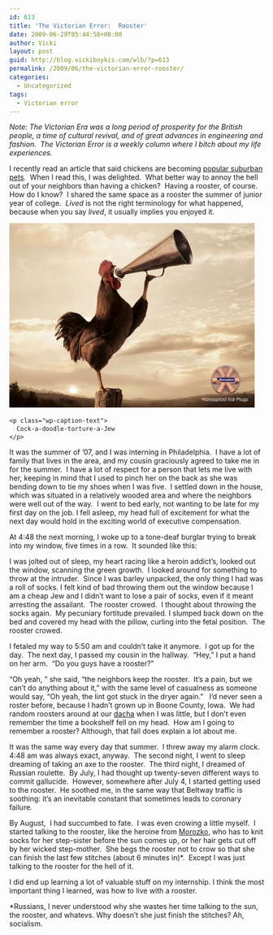 ```yaml
---
id: 613
title: 'The Victorian Error:  Rooster'
date: 2009-06-29T05:44:58+00:00
author: Vicki
layout: post
guid: http://blog.vickiboykis.com/wlb/?p=613
permalink: /2009/06/the-victorian-error-rooster/
categories:
  - Uncategorized
tags:
  - Victorian error
---
```

<p style="text-align: left;">
  <em>Note: The Victorian Era was a long period of prosperity for the British people, a time of cultural revival, and of great advances in engineering and fashion.  The Victorian Error is a weekly column where I bitch about my life experiences.<br /> </em>
</p>

<p style="text-align: left;">
  I recently read an article that said chickens are becoming <a href="http://www.myfoxdc.com/dpp/news/consumers/dpgo_chickens_urban_pets_lwf_061509_2575822">popular suburban pets</a>.  When I read this, I was delighted.  What better way to annoy the hell out of your neighbors than having a chicken?  Having a rooster, of course.  How do I know?  I shared the same space as a rooster the summer of junior year of college.  <em>Lived</em> is not the right terminology for what happened, because when you say <em>lived</em>, it usually implies you enjoyed it.
</p>

<p style="text-align: left;">
  <div id="attachment_616" style="width: 493px" class="wp-caption aligncenter">
    <a href="https://raw.githubusercontent.com/veekaybee/wlb/gh-pages/assets/images/2009/06/rooster.jpg"><img class="size-full wp-image-616" title="rooster" src="https://raw.githubusercontent.com/veekaybee/wlb/gh-pages/assets/images/2009/06/rooster.jpg" alt="The exact rooster in question." width="483" height="363" /></a>
    
    <p class="wp-caption-text">
      Cock-a-doodle-torture-a-Jew
    </p>
  </div>
  
  <p>
    It was the summer of &#8217;07, and I was interning in Philadelphia.  I have a lot of family that lives in the area, and my cousin graciously agreed to take me in for the summer.  I have a lot of respect for a person that lets me live with her, keeping in mind that I used to pinch her on the back as she was bending down to tie my shoes when I was five.  I settled down in the house, which was situated in a relatively wooded area and where the neighbors were well out of the way.  I went to bed early, not wanting to be late for my first day on the job. I fell asleep, my head full of excitement for what the next day would hold in the exciting world of executive compensation.
  </p>
  
  <p>
    At 4:48 the next morning, I woke up to a tone-deaf burglar trying to break into my window, five times in a row.  It sounded like this:
  </p>
  
  <p>
  </p>
  
  <p>
    I was jolted out of sleep, my heart racing like a heroin addict&#8217;s, looked out the window, scanning the green growth.  I looked around for something to throw at the intruder.  Since I was barley unpacked, the only thing I had was a roll of socks. I felt kind of bad throwing them out the window because I am a cheap Jew and I didn&#8217;t want to lose a pair of socks, even if it meant arresting the assailant.  The rooster crowed.  I thought about throwing the socks again.  My pecuniary fortitude prevailed. I slumped back down on the bed and covered my head with the pillow, curling into the fetal position.  The rooster crowed.
  </p>
  
  <p>
    I fetaled my way to 5:50 am and couldn&#8217;t take it anymore.  I got up for the day.  The next day, I passed my cousin in the hallway.  &#8220;Hey,&#8221; I put a hand on her arm.  &#8220;Do you guys have a rooster?&#8221;
  </p>
  
  <p>
    &#8220;Oh yeah, &#8221; she said, &#8220;the neighbors keep the rooster.  It&#8217;s a pain, but we can&#8217;t do anything about it,&#8221; with the same level of casualness as someone would say, &#8220;Oh yeah, the lint got stuck in the dryer again.&#8221;   I&#8217;d never seen a roster before, because I hadn&#8217;t grown up in Boone County, Iowa.  We had random roosters around at our <a href="http://en.wikipedia.org/wiki/Dacha">dacha</a> when I was little, but I don&#8217;t even remember the time a bookshelf fell on my head.  How am I going to remember a rooster? Although, that fall does explain a lot about me.
  </p>
  
  <p>
    It was the same way every day that summer.  I threw away my alarm clock.  4:48 am was always exact, anyway.  The second night, I went to sleep dreaming of taking an axe to the rooster.  The third night, I dreamed of Russian roulette.  By July, I had thought up twenty-seven different ways to commit gallucide.  However, somewhere after July 4, I started getting used to the rooster.  He soothed me, in the same way that Beltway traffic is soothing: it&#8217;s an inevitable constant that sometimes leads to coronary failure.
  </p>
  
  <p>
    By August,  I had succumbed to fate.  I was even crowing a little myself.  I started talking to the rooster, like the heroine from <a href="http://russian-crafts.com/tales/morozko.html">Morozko</a>, who has to knit socks for her step-sister before the sun comes up, or her hair gets cut off by her wicked step-mother.  She begs the rooster not to crow so that she can finish the last few stitches (about 6 minutes in)*.  Except I was just talking to the rooster for the hell of it.
  </p>
  
  <p>
  </p>
  
  <p>
    I did end up learning a lot of valuable stuff on my internship. I think the most important thing I learned, was how to live with a rooster.
  </p>
  
  <p>
    *Russians, I never understood why she wastes her time talking to the sun, the rooster, and whatevs. Why doesn&#8217;t she just finish the stitches? Ah, socialism.
  </p>